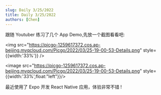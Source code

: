 ```yaml
---
slug: Daily 3/25/2022
title: Daily 3/25/2022
authors: [Chen]
---
```


跟随 Youtuber 练习了几个 App Demo,先放一个截图看看吧:

<img src="https://picgo-1259617372.cos.ap-beijing.myqcloud.com/Picgo/2022/03/25-19-00-53-Details.png" style={{width:'33%'}} />

<image src="https://picgo-1259617372.cos.ap-beijing.myqcloud.com/Picgo/2022/03/25-19-00-53-Details.png" style={{width:'33%',float:"left"}}/>

最近使用了 Expo 开发 React Native 应用，体验非常不错 !
